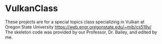 # VulkanClass
These projects are for a special topics class specializing in Vulkan at Oregon State University
https://web.engr.oregonstate.edu/~mjb/cs519v/
The skeleton code was provided by our Professor, Dr. Bailey, and edited by me.

